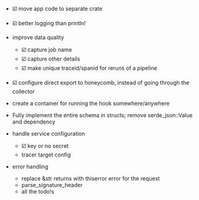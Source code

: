 * ☑️ move app code to separate crate
* ☑️ better logging than println!

* improve data quality 
    * ☑️ capture job name
    * ☑️ capture other details
    * ☑️ make unique traceid/spanid for reruns of a pipeline

* ☑️ configure direct export to honeycomb, instead of going through the collector
* create a container for running the hook somewhere/anywhere
* Fully implement the entire schema in structs; remove serde_json::Value and dependency
* handle service configuration
    * ☑️ key or no secret
    * tracer target config

* error handling
    * replace &str returns with thiserror error for the request
    * parse_signature_header
    * all the todo!s
